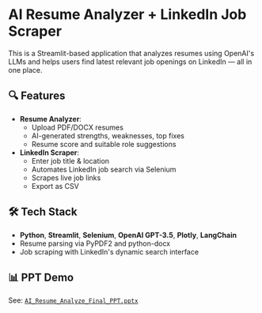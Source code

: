 # AI Resume Analyzer + LinkedIn Job Scraper

This is a Streamlit-based application that analyzes resumes using OpenAI's LLMs and helps users find latest relevant job openings on LinkedIn — all in one place.

## 🔍 Features

- **Resume Analyzer**: 
  - Upload PDF/DOCX resumes
  - AI-generated strengths, weaknesses, top fixes
  - Resume score and suitable role suggestions
- **LinkedIn Scraper**:
  - Enter job title & location
  - Automates LinkedIn job search via Selenium
  - Scrapes live job links
  - Export as CSV

## 🛠️ Tech Stack

- **Python**, **Streamlit**, **Selenium**, **OpenAI GPT-3.5**, **Plotly**, **LangChain**
- Resume parsing via PyPDF2 and python-docx
- Job scraping with LinkedIn's dynamic search interface

## 📊 PPT Demo

See: [`AI_Resume_Analyze_Final_PPT.pptx`](./AI_Resume_Analyze_Final_PPT.pptx)
